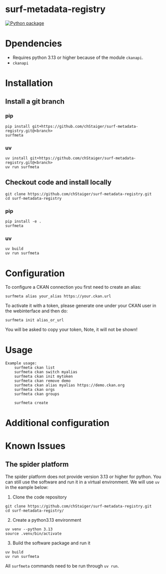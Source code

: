 # surf-metadata-registry
[![Python package](https://github.com/chStaiger/surf-metadata-registry/actions/workflows/linter.yml/badge.svg)](https://github.com/chStaiger/surf-metadata-registry/actions/workflows/linter.yml)
# Dpendencies

- Requires python 3.13 or higher because of the module `ckanapi`.
- `ckanapi`

# Installation

## Install a git branch

### pip

```
pip install git+https://github.com/chStaiger/surf-metadata-registry.git@<branch>
surfmeta
````

### uv

```
uv install git+https://github.com/chStaiger/surf-metadata-registry.git@<branch>
uv run surfmeta
```

## Checkout code and install locally

```
git clone https://github.com/chStaiger/surf-metadata-registry.git
cd surf-metadata-registry
```

### pip

```
pip install -e .
surfmeta
```

### uv

```
uv build
uv run surfmeta
```

# Configuration
To configure a CKAN connection you first need to create an alias:

```
surfmeta alias your_alias https://your.ckan.url
```

To activate it with a token, please generate one under your CKAN user in the webinterface and then do:

```
surfmeta init alias_or_url
```
You will be asked to copy your token, Note, it will not be shown!

# Usage

```
Example usage:
    surfmeta ckan list
    surfmeta ckan switch myalias
    surfmeta ckan init mytoken
    surfmeta ckan remove demo
    surfmeta ckan alias myalias https://demo.ckan.org
    surfmeta ckan orgs
    surfmeta ckan groups

    surfmeta create
```

# Additional configuration

# Known Issues

## The spider platform
The spider platform does not provide version 3.13 or higher for python.
You can still use the software and run it in a virtual environment. We will use `uv` in the eample below:

1. Clone the code repository

```
git clone https://github.com/chStaiger/surf-metadata-registry.git
cd surf-metadata-registry/
```

2. Create a python3.13 environment

```
uv venv --python 3.13
source .venv/bin/activate
```

3. Build the software package and run it

```
uv build
uv run surfmeta
```

All `surfmeta` commands need to be run through `uv run`.
